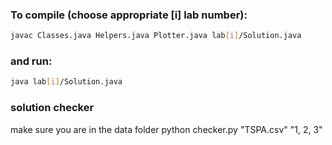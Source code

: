 ### To compile (choose appropriate [i] lab number):
```bash
javac Classes.java Helpers.java Plotter.java lab[i]/Solution.java
```
### and run:
```bash
java lab[i]/Solution.java
```

### solution checker

make sure you are in the data folder
python checker.py "TSPA.csv" "1, 2, 3"